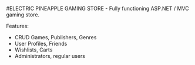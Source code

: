 #ELECTRIC PINEAPPLE GAMING STORE - 
Fully functioning ASP.NET / MVC gaming store.

Features:
- CRUD Games, Publishers, Genres
- User Profiles, Friends
- Wishlists, Carts
- Administrators, regular users



